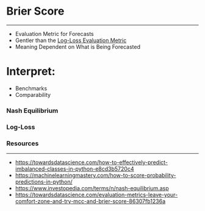 # Brier Score
---
- Evaluation Metric for Forecasts 
- Gentler than the [Log-Loss Evaluation Metric](logloss.ipynb)
- Meaning Dependent on What is Being Forecasted 

# Interpret: 
- Benchmarks
- Comparability 



### Nash Equilibrium 
### Log-Loss 


### Resources 
--- 
- https://towardsdatascience.com/how-to-effectively-predict-imbalanced-classes-in-python-e8cd3b5720c4 
- https://machinelearningmastery.com/how-to-score-probability-predictions-in-python/
- https://www.investopedia.com/terms/n/nash-equilibrium.asp
- https://towardsdatascience.com/evaluation-metrics-leave-your-comfort-zone-and-try-mcc-and-brier-score-86307fb1236a
